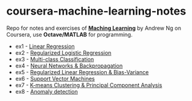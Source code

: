 # coursera-machine-learning-notes
Repo for notes and exercises of [**Maching Learning**](https://www.coursera.org/learn/machine-learning/home/welcome) by Andrew Ng on Coursera, use **Octave/MATLAB** for programming.

+ ex1 - [Linear Regression](/machine-learning-ex1)
+ ex2 - [Regularized Logistic Regression](/machine-learning-ex2)
+ ex3 - [Multi-class Classification](/machine-learning-ex3)
+ ex4 - [Neural Networks & Backpropagation](/machine-learning-ex4)
+ ex5 - [Regularized Linear Regression & Bias-Variance](/machine-learning-ex5)
+ ex6 - [Support Vector Machines](/machine-learning-ex6)
+ ex7 - [K-means Clustering & Principal Component Analysis](/machine-learning-ex7)
+ ex8 - [Anomaly detection](/machine-learning-ex8)
